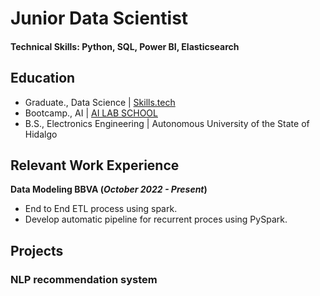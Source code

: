 # Junior Data Scientist

#### Technical Skills: Python, SQL, Power BI, Elasticsearch

## Education
- Graduate., Data Science | [Skills.tech](https://www.skills.tech/)
- Bootcamp., AI | [AI LAB SCHOOL](https://ailabschool.com/)
- B.S., Electronics Engineering | Autonomous University of the State of Hidalgo

## Relevant Work Experience
**Data Modeling BBVA (_October 2022 - Present_)**
- End to End ETL process using spark.
- Develop automatic pipeline for recurrent proces using PySpark.

## Projects
### NLP recommendation system
